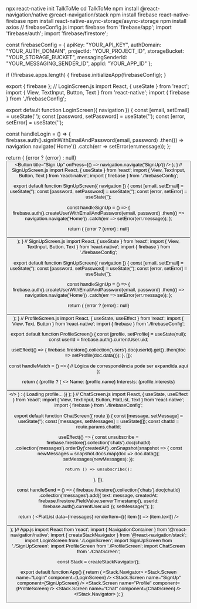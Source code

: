 npx react-native init TalkToMe
cd TalkToMe
npm install @react-navigation/native @react-navigation/stack
npm install firebase react-native-firebase
npm install react-native-async-storage/async-storage
npm install axios
// firebaseConfig.js
import firebase from 'firebase/app';
import 'firebase/auth';
import 'firebase/firestore';

const firebaseConfig = {
  apiKey: "YOUR_API_KEY",
  authDomain: "YOUR_AUTH_DOMAIN",
  projectId: "YOUR_PROJECT_ID",
  storageBucket: "YOUR_STORAGE_BUCKET",
  messagingSenderId: "YOUR_MESSAGING_SENDER_ID",
  appId: "YOUR_APP_ID"
};

if (!firebase.apps.length) {
  firebase.initializeApp(firebaseConfig);
}

export { firebase };
// LoginScreen.js
import React, { useState } from 'react';
import { View, TextInput, Button, Text } from 'react-native';
import { firebase } from './firebaseConfig';

export default function LoginScreen({ navigation }) {
  const [email, setEmail] = useState('');
  const [password, setPassword] = useState('');
  const [error, setError] = useState('');

  const handleLogin = () => {
    firebase.auth().signInWithEmailAndPassword(email, password)
      .then(() => navigation.navigate('Home'))
      .catch(err => setError(err.message));
  };

  return (
    <View>
      <TextInput placeholder="Email" value={email} onChangeText={setEmail} />
      <TextInput placeholder="Password" value={password} onChangeText={setPassword} secureTextEntry />
      {error ? <Text>{error}</Text> : null}
      <Button title="Login" onPress={handleLogin} />
      <Button title="Sign Up" onPress={() => navigation.navigate('SignUp')} />
    </View>
  );
}
// SignUpScreen.js
import React, { useState } from 'react';
import { View, TextInput, Button, Text } from 'react-native';
import { firebase } from './firebaseConfig';

export default function SignUpScreen({ navigation }) {
  const [email, setEmail] = useState('');
  const [password, setPassword] = useState('');
  const [error, setError] = useState('');

  const handleSignUp = () => {
    firebase.auth().createUserWithEmailAndPassword(email, password)
      .then(() => navigation.navigate('Home'))
      .catch(err => setError(err.message));
  };

  return (
    <View>
      <TextInput placeholder="Email" value={email} onChangeText={setEmail} />
      <TextInput placeholder="Password" value={password} onChangeText={setPassword} secureTextEntry />
      {error ? <Text>{error}</Text> : null}
      <Button title="Sign Up" onPress={handleSignUp} />
    </View>
  );
}
// SignUpScreen.js
import React, { useState } from 'react';
import { View, TextInput, Button, Text } from 'react-native';
import { firebase } from './firebaseConfig';

export default function SignUpScreen({ navigation }) {
  const [email, setEmail] = useState('');
  const [password, setPassword] = useState('');
  const [error, setError] = useState('');

  const handleSignUp = () => {
    firebase.auth().createUserWithEmailAndPassword(email, password)
      .then(() => navigation.navigate('Home'))
      .catch(err => setError(err.message));
  };

  return (
    <View>
      <TextInput placeholder="Email" value={email} onChangeText={setEmail} />
      <TextInput placeholder="Password" value={password} onChangeText={setPassword} secureTextEntry />
      {error ? <Text>{error}</Text> : null}
      <Button title="Sign Up" onPress={handleSignUp} />
    </View>
  );
}
// ProfileScreen.js
import React, { useState, useEffect } from 'react';
import { View, Text, Button } from 'react-native';
import { firebase } from './firebaseConfig';

export default function ProfileScreen() {
  const [profile, setProfile] = useState(null);
  const userId = firebase.auth().currentUser.uid;

  useEffect(() => {
    firebase.firestore().collection('users').doc(userId).get()
      .then(doc => setProfile(doc.data()));
  }, []);

  const handleMatch = () => {
    // Lógica de correspondência pode ser expandida aqui
  };

  return (
    <View>
      {profile ? (
        <>
          <Text>Name: {profile.name}</Text>
          <Text>Interests: {profile.interests}</Text>
          <Button title="Find Matches" onPress={handleMatch} />
        </>
      ) : (
        <Text>Loading profile...</Text>
      )}
    </View>
  );
}
// ChatScreen.js
import React, { useState, useEffect } from 'react';
import { View, TextInput, Button, FlatList, Text } from 'react-native';
import { firebase } from './firebaseConfig';

export default function ChatScreen({ route }) {
  const [message, setMessage] = useState('');
  const [messages, setMessages] = useState([]);
  const chatId = route.params.chatId;

  useEffect(() => {
    const unsubscribe = firebase.firestore().collection('chats').doc(chatId)
      .collection('messages').orderBy('createdAt')
      .onSnapshot(snapshot => {
        const newMessages = snapshot.docs.map(doc => doc.data());
        setMessages(newMessages);
      });

    return () => unsubscribe();
  }, []);

  const handleSend = () => {
    firebase.firestore().collection('chats').doc(chatId)
      .collection('messages').add({
        text: message,
        createdAt: firebase.firestore.FieldValue.serverTimestamp(),
        userId: firebase.auth().currentUser.uid
      });
    setMessage('');
  };

  return (
    <View>
      <FlatList
        data={messages}
        renderItem={({ item }) => <Text>{item.text}</Text>}
      />
      <TextInput value={message} onChangeText={setMessage} />
      <Button title="Send" onPress={handleSend} />
    </View>
  );
}// App.js
import React from 'react';
import { NavigationContainer } from '@react-navigation/native';
import { createStackNavigator } from '@react-navigation/stack';
import LoginScreen from './LoginScreen';
import SignUpScreen from './SignUpScreen';
import ProfileScreen from './ProfileScreen';
import ChatScreen from './ChatScreen';

const Stack = createStackNavigator();

export default function App() {
  return (
    <NavigationContainer>
      <Stack.Navigator>
        <Stack.Screen name="Login" component={LoginScreen} />
        <Stack.Screen name="SignUp" component={SignUpScreen} />
        <Stack.Screen name="Profile" component={ProfileScreen} />
        <Stack.Screen name="Chat" component={ChatScreen} />
      </Stack.Navigator>
    </NavigationContainer>
  );
}

